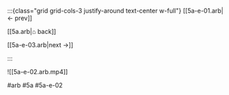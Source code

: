 :::{class="grid grid-cols-3 justify-around text-center w-full"}
[[5a-e-01.arb|← prev]]

[[5a.arb|⌂ back]]

[[5a-e-03.arb|next →]]

:::

![[5a-e-02.arb.mp4]]

#arb #5a #5a-e-02

